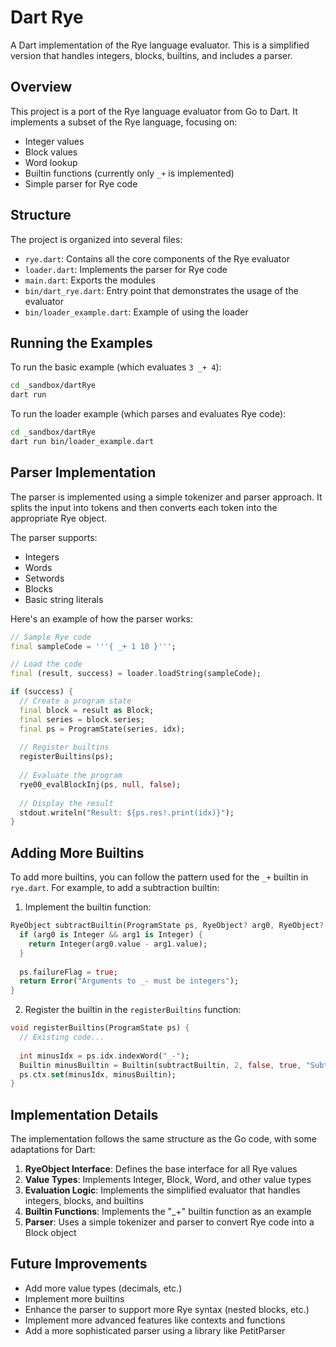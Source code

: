 # Dart Rye

A Dart implementation of the Rye language evaluator. This is a simplified version that handles integers, blocks, builtins, and includes a parser.

## Overview

This project is a port of the Rye language evaluator from Go to Dart. It implements a subset of the Rye language, focusing on:

- Integer values
- Block values
- Word lookup
- Builtin functions (currently only `_+` is implemented)
- Simple parser for Rye code

## Structure

The project is organized into several files:

- `rye.dart`: Contains all the core components of the Rye evaluator
- `loader.dart`: Implements the parser for Rye code
- `main.dart`: Exports the modules
- `bin/dart_rye.dart`: Entry point that demonstrates the usage of the evaluator
- `bin/loader_example.dart`: Example of using the loader

## Running the Examples

To run the basic example (which evaluates `3 _+ 4`):

```bash
cd _sandbox/dartRye
dart run
```

To run the loader example (which parses and evaluates Rye code):

```bash
cd _sandbox/dartRye
dart run bin/loader_example.dart
```

## Parser Implementation

The parser is implemented using a simple tokenizer and parser approach. It splits the input into tokens and then converts each token into the appropriate Rye object.

The parser supports:
- Integers
- Words
- Setwords
- Blocks
- Basic string literals

Here's an example of how the parser works:

```dart
// Sample Rye code
final sampleCode = '''{ _+ 1 10 }''';

// Load the code
final (result, success) = loader.loadString(sampleCode);

if (success) {
  // Create a program state
  final block = result as Block;
  final series = block.series;
  final ps = ProgramState(series, idx);
  
  // Register builtins
  registerBuiltins(ps);
  
  // Evaluate the program
  rye00_evalBlockInj(ps, null, false);
  
  // Display the result
  stdout.writeln("Result: ${ps.res!.print(idx)}");
}
```

## Adding More Builtins

To add more builtins, you can follow the pattern used for the `_+` builtin in `rye.dart`. For example, to add a subtraction builtin:

1. Implement the builtin function:
```dart
RyeObject subtractBuiltin(ProgramState ps, RyeObject? arg0, RyeObject? arg1, RyeObject? arg2, RyeObject? arg3, RyeObject? arg4) {
  if (arg0 is Integer && arg1 is Integer) {
    return Integer(arg0.value - arg1.value);
  }
  
  ps.failureFlag = true;
  return Error("Arguments to _- must be integers");
}
```

2. Register the builtin in the `registerBuiltins` function:
```dart
void registerBuiltins(ProgramState ps) {
  // Existing code...
  
  int minusIdx = ps.idx.indexWord("_-");
  Builtin minusBuiltin = Builtin(subtractBuiltin, 2, false, true, "Subtracts two integers");
  ps.ctx.set(minusIdx, minusBuiltin);
}
```

## Implementation Details

The implementation follows the same structure as the Go code, with some adaptations for Dart:

1. **RyeObject Interface**: Defines the base interface for all Rye values
2. **Value Types**: Implements Integer, Block, Word, and other value types
3. **Evaluation Logic**: Implements the simplified evaluator that handles integers, blocks, and builtins
4. **Builtin Functions**: Implements the "_+" builtin function as an example
5. **Parser**: Uses a simple tokenizer and parser to convert Rye code into a Block object

## Future Improvements

- Add more value types (decimals, etc.)
- Implement more builtins
- Enhance the parser to support more Rye syntax (nested blocks, etc.)
- Implement more advanced features like contexts and functions
- Add a more sophisticated parser using a library like PetitParser
